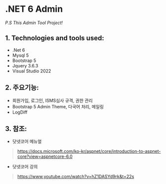 .NET 6 Admin
===============================
_P.S This Admin Tool Project!_

## 1. Technologies and tools used:
* .Net 6
* Mysql 5
* Bootstrap 5
* Jquery 3.6.3
* Visual Studio 2022

## 2. 주요기능: 
* 회원가입, 로그인, ISMS심사 규격, 권한 관리
* Bootstrap 5 Admin Theme, 다국어 처리, 메일링
* LogDiff

## 3. 참조:
- 닷넷코어 메뉴얼
>https://docs.microsoft.com/ko-kr/aspnet/core/introduction-to-aspnet-core?view=aspnetcore-6.0

- 닷넷코어 강의
>https://www.youtube.com/watch?v=hZ1DASYd9rk&t=22s
